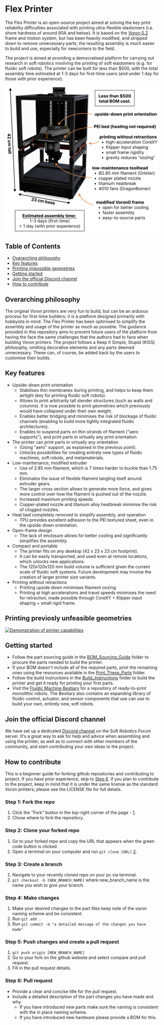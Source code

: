 # Flex Printer

The Flex Printer is an open-source project aimed at solving the key print reliability difficulties associated with printing ultra-flexible elastomers (i.e. shore hardness of around 80A and below). It is based on the [Voron 0.2](https://github.com/VoronDesign/Voron-0) frame and motion system, but has been heavily modified, and stripped down to remove unnecessary parts; the resulting assembly is much easier to build and use, especially for newcomers to the field.

The project is aimed at providing a democratised platform for carrying out research in soft robotics involving the printing of soft elastomers (e.g. for fluidic soft robots).
The printer can be built for less than $500, with the total assembly time estimated at 1-3 days for first-time users (and under 1 day for those with prior experience).

<!-- <p align="center">
<img src=Assembly_CAD/flex-printer-features.png, width="30%">
</img> -->
![The key features of the Flex Printing platform](Assembly_CAD/flex-printer-features.png)

## Table of Contents
* [Overarching philosophy](#overarching-philosphy)
* [Key features](#key-features)
* [Printing impossible geometries](#printing-previosly-unfeasible-geometries)
* [Getting started](#getting-started)
* [Join the official Discord channel](#join-the-official-discord-channel)
* [How to contribute](#how-to-contribute)


## Overarching philosophy
The original Voron printers are very fun to build, but can be an arduous process for first-time builders; it is a platform designed primarily with hobbyists in mind. The Flex Printer has been optimised to simplify the assembly and usage of the printer as much as possible. The guidance provided in this repository aims to prevent future users of the platform from having the face the same challenges that the authors had to face when building Voron printers. The project follows a Keep It Simple, Stupid (KISS) philosophy, omitting decorative elements and any parts deemed unnecessary. These can, of course, be added back by the users to customise their builds.

## Key features

- Upside-down print orientation
    - Stabilises thin membranes during printing, and helps to keep them airtight (key for printing fluidic soft robots).
    - Allows to print arbitrarily tall slender structures (such as walls and columns). It is now possible to print geometries which previously would have collapsed under their own weight.
    - Enables better bridging and minimises the risk of blockage of fluidic channels (enabling to build more tightly integrated fluidic architectures).
    - Enables to suspend parts on thin strands of filament ("aero supports"), and print parts in virtually any print orientation.
- The printer can print parts in virtually any orientation
    - (Using "aero" support, as explained in the previous point).
    - Unlocks possibilities for creating entirely new types of fluidic machines, soft robots, and metamaterials.
- Low-maintenance, modified extruder
    - Use of 2.85 mm filament, which is 7 times harder to buckle than 1.75 mm.
    - Eliminates the issue of flexible filament tangling itself around extruder gears.
    - The larger cross section allows to generate more force, and gives more control over how the filament is pushed out of the nozzle.
    - Increased maximum printing speeds.
    - Copper-plated nozzle and titanium alloy heatbreak minimise the risk of clogged nozzles.
- Heat bed completely removed to simplify assembly, and operation
    - TPU provides excellent adhesion to the PEI textured sheet, even in the upside-down orientation.
- Open-frame design
    - The lack of enclosure allows for better cooling and significantly simplifies the assembly.
- Compact and portable
    - The printer fits on any desktop (42 x 23 x 23 cm footprint).
    - It can be easily transported, and used even at remote locations, which unlocks new applications.
    - The 120x120x120 mm build volume is sufficient given the current scale of fluidic soft systems. Future development may involve the creation of larger printer size variants.
- Printing without retractions
    - Printing upside down minimises filament oozing.
    - Printing at high accelerations and travel speeds minimises the need for retraction; made possible through CoreXY + Klipper input shaping + small rigid frame. 

## Printing previosly unfeasible geometries
[![Demonstration of printer capabilities]()](https://vimeo.com/1057922438/d0713f3f35)

## Getting started
- Follow the part sourcing guide in the [BOM_Sourcing_Guide](https://github.com/The-Soft-Robotics-Forum/flex-printer/tree/main/BOM_Sourcing_Guide) folder to procure the parts needed to build the printer.
- If your BOM doesn't include all of the required parts, print the remaining ones using the resources available in the [Print_These_Parts](https://github.com/The-Soft-Robotics-Forum/flex-printer/tree/main/Print_These_Parts) folder.
- Follow the build instructions in the [Build_Instructions](https://github.com/The-Soft-Robotics-Forum/flex-printer/tree/main/Build_Instructions) folder to build the printer and get it ready for printing your first parts.
- Visit the [Fluidic Machine Bestiary](https://github.com/The-Soft-Robotics-Forum/fluidic-machine-bestiary) for a repository of ready-to-print monolithic robots. The Bestiary also contains an expanding library of fluidic control, actuator, and sensor components that use can use to build your own, entirely new, soft robots.

## Join the official Discord channel
We have set up a dedicated [Discord channel](https://discord.gg/4RNmUT7A5G) on the Soft Robotics Forum server. It's a great way to ask for help and advice when assembling and using the printer, as well as to connect with other members of the community, and start contributing your own ideas to the project.

## How to contribute
This is a beginner guide for forking github repositories and contributing to project. If you have prior experience, skip to [Step 6](#step-6:-pull-request). If you plan to contribute to the project, keep in mind that it is under the same license as the standard Voron printers; please see the LICENSE file for full details.
### Step 1: Fork the repo
1. Click the "Fork" button in the top-right corner of the page - [1](https://www.freecodecamp.org/news/how-to-fork-a-github-repository/).
2. Chose where to fork the repository.
### Step 2: Clone your forked repo
1. Go to your forked repo and copy the URL that appears when the green code button is clicked. 
2. Open a terminal on your computer and run `git clone [URL]` [2](https://www.gitkraken.com/learn/git/problems/github-how-to-fork).
### Step 3: Create a branch 
1. Navigate to your recently cloned repo on your pc via terminal.
2. `git checkout -b [NEW_BRANCH_NAME]` where new_branch_name is the name you wish to give your branch.
### Step 4: Make changes 
1. Make your desired changes to the part files keep note of the voron naming scheme and be consistent.
2. Run `git add .`
3. Run `git commit -m "a detailed message of the changes you have made"`
### Step 5: Push changes and create a pull request
1. `git push origin [NEW_BRANCH_NAME]`
2. Go to your fork on the github website and select compare and pull request.
3. Fill in the pull request details.
### Step 6: Pull request
- Provide a clear and concise title for the pull request.
- Include a detailed description of the part changes you have made and why.
	- If you have introduced new parts make sure the naming is consistent with the in place naming scheme.
	- If you have introduced new hardware please provide a BOM for this.
